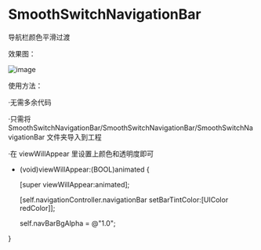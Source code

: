 # SmoothSwitchNavigationBar
导航栏颜色平滑过渡

效果图：

![image](https://github.com/jun-hui/SmoothSwitchNavigationBar/blob/master/%E6%95%88%E6%9E%9C%E5%9B%BE.gif)

使用方法：

·无需多余代码

·只需将 SmoothSwitchNavigationBar/SmoothSwitchNavigationBar/SmoothSwitchNavigationBar 文件夹导入到工程

·在 viewWillAppear 里设置上颜色和透明度即可

- (void)viewWillAppear:(BOOL)animated {

    [super viewWillAppear:animated];
    
    
    [self.navigationController.navigationBar setBarTintColor:[UIColor redColor]];
    
    self.navBarBgAlpha = @"1.0";
    
}
